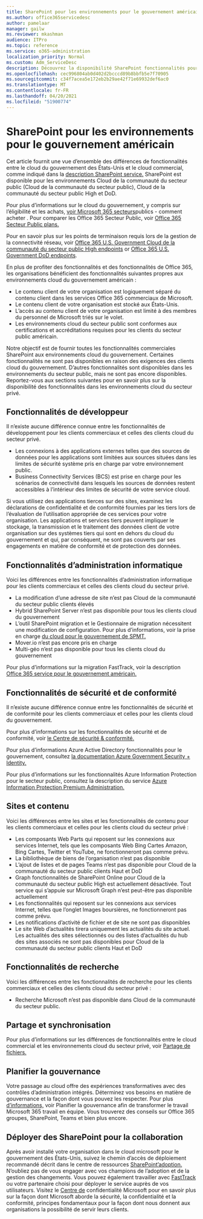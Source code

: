 ```yaml
---
title: SharePoint pour les environnements pour le gouvernement américain
ms.author: office365servicedesc
author: pamelaar
manager: gailw
ms.reviewer: mkashman
audience: ITPro
ms.topic: reference
ms.service: o365-administration
localization_priority: Normal
ms.custom: Adm_ServiceDesc
description: Découvrez la disponibilité SharePoint fonctionnalités pour les clients cloud du gouvernement des États-Unis.
ms.openlocfilehash: cec996804ab0d402d2bcccd89b8bbfb5e7f70905
ms.sourcegitcommit: c34f7acea5e172eb2b29ae42f71e69932def6ac0
ms.translationtype: MT
ms.contentlocale: fr-FR
ms.lasthandoff: 04/20/2021
ms.locfileid: "51900774"
---
```

# <a name="sharepoint-for-us-government-environments"></a>SharePoint pour les environnements pour le gouvernement américain

Cet article fournit une vue d’ensemble des différences de fonctionnalités entre le cloud du gouvernement des États-Unis et le cloud commercial, comme indiqué dans la [description SharePoint service.](../../sharepoint-online-service-description/sharepoint-online-service-description.md) SharePoint est disponible pour les environnements Cloud de la communauté du secteur public (Cloud de la communauté du secteur public), Cloud de la communauté du secteur public High et DoD. 

Pour plus d’informations sur le cloud du gouvernement, y compris sur l’éligibilité et les achats, [voir Microsoft 365 secteurs](./microsoft-365-government-how-to-buy.md)publics - comment acheter . Pour comparer les Office 365 Secteur Public, voir [Office 365 Secteur Public plans.](https://www.microsoft.com/microsoft-365/government/compare-office-365-government-plans?rtc=1#EligibilityRequirements)

Pour en savoir plus sur les points de terminaison requis lors de la gestion de la connectivité réseau, voir [Office 365 U.S. Government Cloud de la communauté du secteur public High endpoints](/office365/enterprise/office-365-u-s-government-gcc-high-endpoints#sharepoint-online-and-onedrive-for-business) or [Office 365 U.S. Government DoD endpoints](/office365/enterprise/office-365-u-s-government-dod-endpoints#sharepoint-online-and-onedrive-for-business).

En plus de profiter des fonctionnalités et des fonctionnalités de Office 365, les organisations bénéficient des fonctionnalités suivantes propres aux environnements cloud du gouvernement américain :

-   Le contenu client de votre organisation est logiquement séparé du contenu client dans les services Office 365 commerciaux de Microsoft.
-   Le contenu client de votre organisation est stocké aux États-Unis.
-   L’accès au contenu client de votre organisation est limité à des membres du personnel de Microsoft triés sur le volet.
-   Les environnements cloud du secteur public sont conformes aux certifications et accréditations requises pour les clients du secteur public américain.

Notre objectif est de fournir toutes les fonctionnalités commerciales SharePoint aux environnements cloud du gouvernement. Certaines fonctionnalités ne sont pas disponibles en raison des exigences des clients cloud du gouvernement. D’autres fonctionnalités sont disponibles dans les environnements du secteur public, mais ne sont pas encore disponibles. Reportez-vous aux sections suivantes pour en savoir plus sur la disponibilité des fonctionnalités dans les environnements cloud du secteur privé.

## <a name="developer-features"></a>Fonctionnalités de développeur

Il n’existe aucune différence connue entre les fonctionnalités de développement pour les clients commerciaux et celles des clients cloud du secteur privé.

- Les connexions à des applications externes telles que des sources de données pour les applications sont limitées aux sources situées dans les limites de sécurité système pris en charge par votre environnement public.
- Business Connectivity Services (BCS) est prise en charge pour les scénarios de connectivité dans lesquels les sources de données restent accessibles à l’intérieur des limites de sécurité de votre service cloud.

Si vous utilisez des applications tierces sur des sites, examinez les déclarations de confidentialité et de conformité fournies par les tiers lors de l’évaluation de l’utilisation appropriée de ces services pour votre organisation. Les applications et services tiers peuvent impliquer le stockage, la transmission et le traitement des données client de votre organisation sur des systèmes tiers qui sont en dehors du cloud du gouvernement et qui, par conséquent, ne sont pas couverts par ses engagements en matière de conformité et de protection des données. 

## <a name="it-admin-features"></a>Fonctionnalités d’administration informatique

Voici les différences entre les fonctionnalités d’administration informatique pour les clients commerciaux et celles des clients cloud du secteur privé.

- La modification d’une adresse de site n’est pas Cloud de la communauté du secteur public clients élevés
- Hybrid SharePoint Server n’est pas disponible pour tous les clients cloud du gouvernement
- L’outil SharePoint migration et le Gestionnaire de migration nécessitent une modification de configuration. Pour plus d’informations, voir la prise en charge [du cloud pour le gouvernement de SPMT.](/sharepointmigration/spmt-install-issues#government-cloud-support)
- Mover.io n’est pas encore pris en charge
- Multi-géo n’est pas disponible pour tous les clients cloud du gouvernement

Pour plus d’informations sur la migration FastTrack, voir la description [Office 365 service pour le gouvernement américain.](./office-365-us-government.md#data-migrations-performed-by-fasttrack)

## <a name="security-and-compliance-features"></a>Fonctionnalités de sécurité et de conformité

Il n’existe aucune différence connue entre les fonctionnalités de sécurité et de conformité pour les clients commerciaux et celles pour les clients cloud du gouvernement.

Pour plus d’informations sur les fonctionnalités de sécurité et de conformité, voir [le Centre de sécurité & conformité.](../office-365-securitycompliance-center.md)

Pour plus d’informations Azure Active Directory fonctionnalités pour le gouvernement, consultez [la documentation Azure Government Security + Identity.](/azure/azure-government/documentation-government-services-securityandidentity#azure-active-directory) 

Pour plus d’informations sur les fonctionnalités Azure Information Protection pour le secteur public, consultez la description du service [Azure Information Protection Premium Administration.](/enterprise-mobility-security/solutions/ems-aip-premium-govt-service-description) 

## <a name="sites-and-content"></a>Sites et contenu

Voici les différences entre les sites et les fonctionnalités de contenu pour les clients commerciaux et celles pour les clients cloud du secteur privé :

- Les composants Web Parts qui reposent sur les connexions aux services Internet, tels que les composants Web Bing Cartes Amazon, Bing Cartes, Twitter et YouTube, ne fonctionneront pas comme prévu.
- La bibliothèque de biens de l’organisation n’est pas disponible
- L’ajout de listes et de pages Teams n’est pas disponible pour Cloud de la communauté du secteur public clients Haut et DoD
- Graph fonctionnalités de SharePoint Online pour Cloud de la communauté du secteur public High est actuellement désactivée. Tout service qui s’appuie sur Microsoft Graph n’est peut-être pas disponible actuellement
- Les fonctionnalités qui reposent sur les connexions aux services Internet, telles que l’onglet Images boursières, ne fonctionneront pas comme prévu.
- Les notifications d’activité de fichier et de site ne sont pas disponibles
- Le site Web d’actualités tirera uniquement les actualités du site actuel. Les actualités des sites sélectionnés ou des listes d’actualités du hub des sites associés ne sont pas disponibles pour Cloud de la communauté du secteur public clients Haut et DoD

## <a name="search-features"></a>Fonctionnalités de recherche

Voici les différences entre les fonctionnalités de recherche pour les clients commerciaux et celles des clients cloud du secteur privé :

- Recherche Microsoft n’est pas disponible dans Cloud de la communauté du secteur public.

## <a name="sharing-and-sync"></a>Partage et synchronisation

Pour plus d’informations sur les différences de fonctionnalités entre le cloud commercial et les environnements cloud du secteur privé, voir [Partage de fichiers.](./gcc-high-and-dod.md#file-sharing)

## <a name="plan-for-governance"></a>Planifier la gouvernance

Votre passage au cloud offre des expériences transformatives avec des contrôles d’administration intégrés. Déterminez vos besoins en matière de gouvernance et la façon dont vous pouvez les respecter. Pour plus [d’informations,](https://resources.techcommunity.microsoft.com/teamwork-governance/) voir Planifier la gouvernance afin de transformer le travail Microsoft 365 travail en équipe. Vous trouverez des conseils sur Office 365 groupes, SharePoint, Teams et bien plus encore.

## <a name="deploy-sharepoint-for-collaboration"></a>Déployer des SharePoint pour la collaboration

Après avoir installé votre organisation dans le cloud microsoft pour le gouvernement des États-Unis, suivez le chemin d’accès de déploiement recommandé décrit dans le centre de ressources [SharePoint’adoption.](https://resources.techcommunity.microsoft.com/resources/SharePoint-adoption/) N’oubliez pas de vous engager avec vos champions de l’adoption et de la gestion des changements.
Vous pouvez également travailler avec [FastTrack](https://www.microsoft.com/fasttrack) ou votre partenaire choisi pour déployer le service auprès de vos utilisateurs.
Visitez le [Centre de](https://www.microsoft.com/trust-center) confidentialité Microsoft pour en savoir plus sur la façon dont Microsoft aborde la sécurité, la confidentialité et la conformité, principes fondamentaux pour la façon dont nous donnent aux organisations la possibilité de servir leurs clients.
